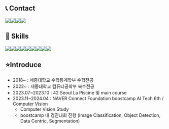 ## 📞 Contact

<div style="display:flex; flex-direction:row;">
    <a href="mailto:guseob0701@naver.com">
        <img src="https://img.shields.io/badge/Naver Mail-03C75A?style=plastic&logo=Naver&logoColor=white"> 
    </a>
    <a href="mailto:guseob0702@gmail.com">
        <img src="https://img.shields.io/badge/gmail-EA4335?style=plastic&logo=gmail&logoColor=white"> 
    </a>
    <a href="http://qr.kakao.com/talk/WJonAmeg2toqg9Klj_j5icPS16I-">
        <img src="https://img.shields.io/badge/KakaoTalk-FFCD00?style=plastic&logoColor=black&logo=KakaoTalk"> 
    </a>
    <a href="https://www.instagram.com/9._.sub9/">
        <img src="https://img.shields.io/badge/Instagram-E4405F?style=plastic&logo=Instagram&logoColor=white"> 
    </a>
</div>

## 💪 Skills

<div style="display:flex; flex-direction:row;">
    <img src="https://img.shields.io/badge/C-A8B9CC?style=plastic&logo=C&logoColor=white">
    <img src="https://img.shields.io/badge/Python-3776AB?style=plastic&logo=python&logoColor=white">
    <img src="https://img.shields.io/badge/numpy-013243?style=plastic&logo=numpy&logoColor=white">
    <img src="https://img.shields.io/badge/pytorch-EE4C2C?style=plastic&logo=pytorch&logoColor=white">
    <img src="https://img.shields.io/badge/fastapi-009688?style=plastic&logo=fastapi&logoColor=white">
    <img src="https://img.shields.io/badge/mysql-4479A1?style=plastic&logo=mysql&logoColor=white">
    <img src="https://img.shields.io/badge/linux-FCC624?style=plastic&logo=linux&logoColor=white">
    <img src="https://img.shields.io/badge/docker-2496ED?style=plastic&logo=docker&logoColor=white">
    <img src="https://img.shields.io/badge/git-F05032?style=plastic&logo=git&logoColor=white">
</div>

## ⭐Introduce

- 2018~ : 세종대학교 수학통계학부 수학전공
- 2022~ : 세종대학교 컴퓨터공학부 복수전공
- 2023.07~2023.10 : 42 Seoul La Piscine 및 main course
- 2023.11~2024.04 : NAVER Connect Foundation boostcamp AI Tech 6th / Computer Vision
    - Computer Vision Study
    - boostcamp 내 경진대회 진행 (Image Classification, Object Detection, Data Centric, Segmentation)
